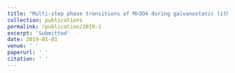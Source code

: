 ```yaml
---
title: "Multi-step phase transitions of Mn3O4 during galvanostatic lithiation: an in-situ TEM investigation."
collection: publications
permalink: /publication/2019-1
excerpt: 'Submitted'
date: 2019-01-01
venue: ' '
paperurl: ' '
citation: ' '
---
```


